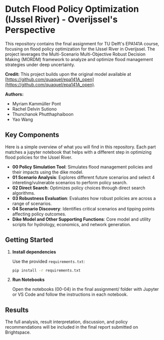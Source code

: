 # Dutch Flood Policy Optimization (IJssel River) - Overijssel's Perspective

This repository contains the final assignment for TU Delft's EPA141A course, focusing on flood policy optimization for the IJssel River in Overijssel. The project leverages the Multi-Scenario Multi-Objective Robust Decision Making (MORDM) framework to analyze and optimize flood management strategies under deep uncertainty.

**Credit:** This project builds upon the original model available at [https://github.com/quaquel/epa141A_open](https://github.com/quaquel/epa141A_open).

**Authors:**
* Myriam Kammüller Pont
* Rachel Delvin Sutiono
* Thunchanok Phutthaphaiboon
* Yao Wang

## Key Components

Here is a simple overview of what you will find in this repository. Each part matches a jupyter notebook that helps with a different step in optimizing flood policies for the IJssel River.

- **00 Policy Simulation Tool**: Simulates flood management policies and their impacts using the dike model.
- **01 Scenario Analysis**: Explores different future scenarios and select 4 intereting/vulnerable scenarios to perform policy search.
- **02 Direct Search**: Optimizes policy choices through direct search algorithms.
- **03 Robustness Evaluation**: Evaluates how robust policies are across a range of scenarios.
- **04 Scenario Discovery**: Identifies critical scenarios and tipping points affecting policy outcomes.
- **Dike Model and Other Supporting Functions**: Core model and utility scripts for hydrology, economics, and network generation.

## Getting Started

1. **Install dependencies**  

   Use the provided `requirements.txt`:
   
   ```sh
   pip install -r requirements.txt
2. **Run Notebooks**

    Open the notebooks (00-04) in the final assignment/ folder with Jupyter or VS Code and follow the instructions in each notebook.

## Results

The full analysis, result interpretation, discussion, and policy recommendations will be included in the final report submitted on Brightspace.